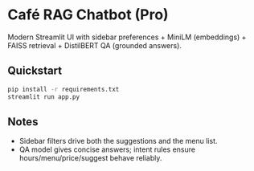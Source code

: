 # Café RAG Chatbot (Pro)

Modern Streamlit UI with sidebar preferences + MiniLM (embeddings) + FAISS retrieval + DistilBERT QA (grounded answers).

## Quickstart
```bash
pip install -r requirements.txt
streamlit run app.py
```

## Notes
- Sidebar filters drive both the suggestions and the menu list.
- QA model gives concise answers; intent rules ensure hours/menu/price/suggest behave reliably.
